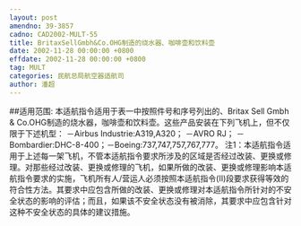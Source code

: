 ```yaml
---
layout: post
amendno: 39-3857
cadno: CAD2002-MULT-55
title: BritaxSellGmbh&Co.OHG制造的烧水器、咖啡壶和饮料壶
date: 2002-11-28 00:00:00 +0800
effdate: 2002-11-28 00:00:00 +0800
tag: MULT
categories: 民航总局航空器适航司
author: 潘超
---
```


##适用范围:
本适航指令适用于表一中按照件号和序号列出的、Britax Sell Gmbh & Co.OHG制造的烧水器，咖啡壶和饮料壶。这些产品安装在下列飞机上，但不仅限于下述机型： －Airbus Industrie:A319,A320； －AVRO RJ； －Bombardier:DHC-8-400；－Boeing:737,747,757,767,777。 注1：本适航指令适用于上述每一架飞机，不管本适航指令要求所涉及的区域是否经过改装、更换或修理。对那些经过改装、更换或修理的飞机，如果所做的改装、更换或修理影响本适航指令要求的实施，飞机所有人/营运人必须按照本适航指令(II)段要求获得等效的符合性方法。其要求中应包含所做的改装、更换或修理对本适航指令所针对的不安全状态的影响的评估；而且，如果该不安全状态没有被消除，其要求中应包含针对这种不安全状态的具体的建议措施。

